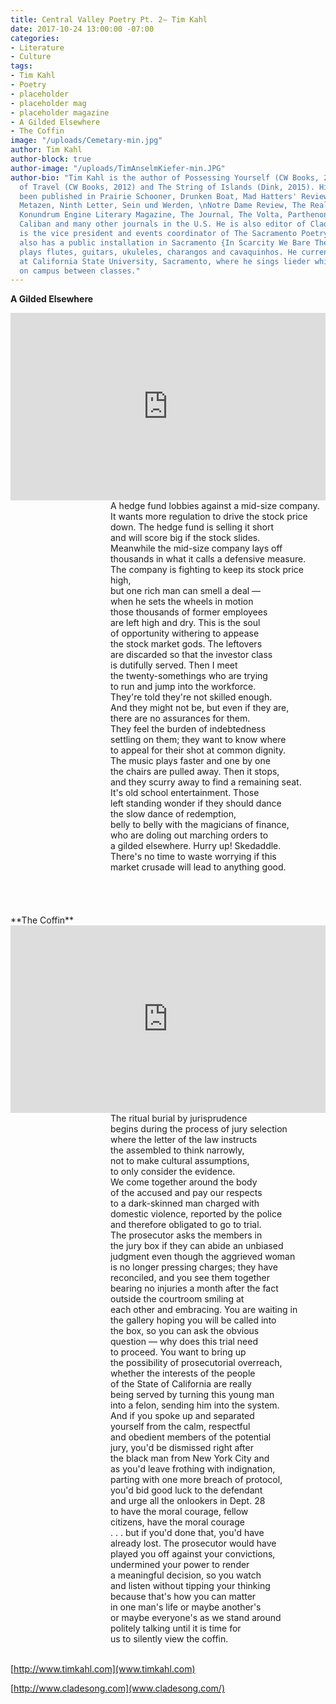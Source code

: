 ```yaml
---
title: Central Valley Poetry Pt. 2— Tim Kahl
date: 2017-10-24 13:00:00 -07:00
categories:
- Literature
- Culture
tags:
- Tim Kahl
- Poetry
- placeholder
- placeholder mag
- placeholder magazine
- A Gilded Elsewhere
- The Coffin
image: "/uploads/Cemetary-min.jpg"
author: Tim Kahl
author-block: true
author-image: "/uploads/TimAnselmKiefer-min.JPG"
author-bio: "Tim Kahl is the author of Possessing Yourself (CW Books, 2009), The Century
  of Travel (CW Books, 2012) and The String of Islands (Dink, 2015). His work has
  been published in Prairie Schooner, Drunken Boat, Mad Hatters' Review, Indiana Review,
  Metazen, Ninth Letter, Sein und Werden, \nNotre Dame Review, The Really System,
  Konundrum Engine Literary Magazine, The Journal, The Volta, Parthenon West Review,
  Caliban and many other journals in the U.S. He is also editor of Clade Song. He
  is the vice president and events coordinator of The Sacramento Poetry Center. He
  also has a public installation in Sacramento {In Scarcity We Bare The Teeth}. He
  plays flutes, guitars, ukuleles, charangos and cavaquinhos. He currently teaches
  at California State University, Sacramento, where he sings lieder while walking
  on campus between classes."
---
```


**A Gilded Elsewhere**<br>

<iframe width="100%" height="300" scrolling="no" frameborder="no" src="https://w.soundcloud.com/player/?url=https%3A//api.soundcloud.com/tracks/347432031&amp;color=%23ff5500&amp;auto_play=false&amp;hide_related=false&amp;show_comments=true&amp;show_user=true&amp;show_reposts=false&amp;show_teaser=true&amp;visual=true"></iframe><br>

<div style="margin-left: 160px">
A hedge fund lobbies against a mid-size company.<br>
It wants more regulation to drive the stock price<br>
down. The hedge fund is selling it short<br>
and will score big if the stock slides.<br>
Meanwhile the mid-size company lays off<br>
thousands in what it calls a defensive measure.<br>
The company is fighting to keep its stock price high,<br>
but one rich man can smell a deal —<br>
when he sets the wheels in motion<br> 
those thousands of former employees<br>
are left high and dry. This is the soul<br>
of opportunity withering to appease<br>
the stock market gods. The leftovers<br>
are discarded so that the investor class<br>
is dutifully served. Then I meet<br>
the twenty-somethings who are trying<br>
to run and jump into the workforce.<br>
They're told they're not skilled enough.<br>
And they might not be, but even if they are,<br>
there are no assurances for them.<br>
They feel the burden of indebtedness<br>
settling on them; they want to know where<br>
to appeal for their shot at common dignity.<br>
The music plays faster and one by one<br>
the chairs are pulled away. Then it stops,<br>
and they scurry away to find a remaining seat.<br>
It's old school entertainment. Those<br> 
left standing wonder if they should dance<br>
the slow dance of redemption,<br> 
belly to belly with the magicians of finance,<br>
who are doling out marching orders to<br>
a gilded elsewhere. Hurry up! Skedaddle.<br>
There's no time to waste worrying if this<br>
market crusade will lead to anything good.<br>
</div><br>
<br>
<br>
<br>
**The Coffin**<br>

<iframe width="100%" height="300" scrolling="no" frameborder="no" src="https://w.soundcloud.com/player/?url=https%3A//api.soundcloud.com/tracks/347432214&amp;color=%23ff5500&amp;auto_play=false&amp;hide_related=false&amp;show_comments=true&amp;show_user=true&amp;show_reposts=false&amp;show_teaser=true&amp;visual=true"></iframe><br>

<div style="margin-left: 160px">
The ritual burial by jurisprudence<br>
begins during the process of jury selection<br>
where the letter of the law instructs<br>
the assembled to think narrowly,<br>
not to make cultural assumptions,<br>
to only consider the evidence.<br>
We come together around the body<br>
of the accused and pay our respects<br>
to a dark-skinned man charged with<br>
domestic violence, reported by the police<br>
and therefore obligated to go to trial.<br>
The prosecutor asks the members in<br>
the jury box if they can abide an unbiased<br>
judgment even though the aggrieved woman<br>
is no longer pressing charges; they have<br>
reconciled, and you see them together<br>
bearing no injuries a month after the fact<br>
outside the courtroom smiling at<br>
each other and embracing. You are waiting in<br>
the gallery hoping you will be called into<br>
the box, so you can ask the obvious<br>
question — why does this trial need<br>
to proceed. You want to bring up<br>
the possibility of prosecutorial overreach,<br>
whether the interests of the people<br>
of the State of California are really<br>
being served by turning this young man<br> 
into a felon, sending him into the system.<br>
And if you spoke up and separated<br> 
yourself from the calm, respectful<br>
and obedient members of the potential<br> 
jury, you'd be dismissed right after<br> 
the black man from New York City and<br>
as you'd leave frothing with indignation,<br>
parting with one more breach of protocol,<br>
you'd bid good luck to the defendant<br>
and urge all the onlookers in Dept. 28<br>
to have the moral courage, fellow<br> 
citizens, have the moral courage<br>
 . . . but if you'd done that, you'd have<br> 
already lost. The prosecutor would have<br>
played you off against your convictions,<br>
undermined your power to render<br> 
a meaningful decision, so you watch<br>
and listen without tipping your thinking<br>
because that's how you can matter<br>
in one man's life or maybe another's<br>
or maybe everyone's as we stand around<br>
politely talking until it is time for<br>
us to silently view the coffin.<br>
</div><br>

[http://www.timkahl.com](www.timkahl.com)

[http://www.cladesong.com](www.cladesong.com/)